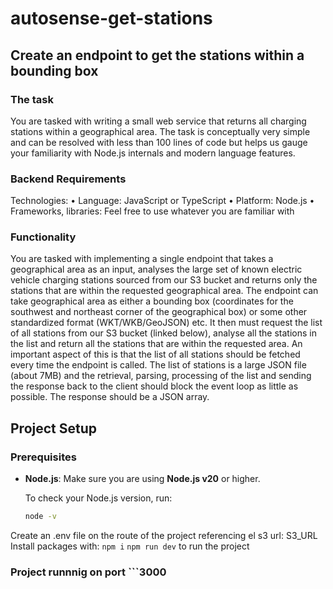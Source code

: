 # autosense-get-stations
## Create an endpoint to get the stations within a bounding box

### The task
You are tasked with writing a small web service that returns all charging stations within a geographical
area. The task is conceptually very simple and can be resolved with less than 100 lines of code but
helps us gauge your familiarity with Node.js internals and modern language features.

### Backend Requirements
Technologies:
• Language: JavaScript or TypeScript
• Platform: Node.js
• Frameworks, libraries: Feel free to use whatever you are familiar with

### Functionality
You are tasked with implementing a single endpoint that takes a geographical area as an input,
analyses the large set of known electric vehicle charging stations sourced from our S3 bucket and
returns only the stations that are within the requested geographical area.
The endpoint can take geographical area as either a bounding box (coordinates for the southwest
and northeast corner of the geographical box) or some other standardized format
(WKT/WKB/GeoJSON) etc. It then must request the list of all stations from our S3 bucket (linked
below), analyse all the stations in the list and return all the stations that are within the requested
area. An important aspect of this is that the list of all stations should be fetched every time the
endpoint is called. The list of stations is a large JSON file (about 7MB) and the retrieval, parsing,
processing of the list and sending the response back to the client should block the event loop as little
as possible. The response should be a JSON array.

## Project Setup

### Prerequisites

- **Node.js**: Make sure you are using **Node.js v20** or higher.

  To check your Node.js version, run:

  ```bash
  node -v

Create an .env file on the route of the project referencing el s3 url: S3_URL
Install packages with: ```npm i```
```npm run dev``` to run the project

### Project runnnig on port ```3000
